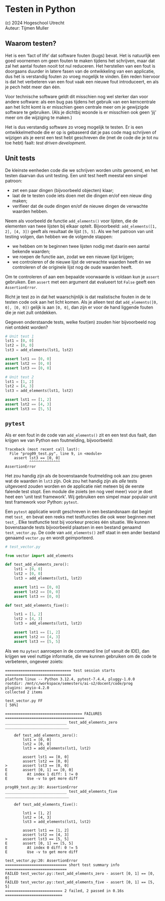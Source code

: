 # Testen in Python



(c) 2024 Hogeschool Utrecht<br>
Auteur: Tijmen Muller

## Waarom testen?

Het is een ‘fact of life’ dat software fouten (bugs) bevat. Het is natuurlijk een goed voornemen om geen fouten te maken tijdens het schrijven, maar dat zal het aantal fouten nooit tot nul reduceren. Het herstellen van een fout is doorgaans duurder in latere fasen van de ontwikkeling van een applicatie, dus het is verstandig fouten zo vroeg mogelijk te vinden. Eén reden hiervoor is dat het verbeteren van een fout vaak een nieuwe fout introduceert, en als je pech hebt meer dan één.

Voor technische software geldt dit misschien nog wel sterker dan voor andere software: als een bug pas tijdens het gebruik van een kerncentrale aan het licht komt is er misschien geen centrale meer om je gewijzigde software te gebruiken. (Als je dichtbij woonde is er misschien ook geen ‘jij’ meer om die wijziging te maken.)

Het is dus verstandig software zo vroeg mogelijk te testen. Er is een ontwikkelmethode die er op is gebaseerd dat je pas code mag schrijven of wijzigen als je eerst een test hebt geschreven die (met de code die je tot nu toe hebt) faalt: _test driven development_.

## Unit tests

De kleinste eenheden code die we schrijven worden units genoemd, en het testen daarvan dus unit testing. Een unit test heeft meestal een simpel patroon:
- zet een paar dingen (bijvoorbeeld objecten) klaar;
- laat de te testen code iets doen met die dingen en/of een nieuw ding maken;
- verifieer dat de oude dingen en/of de nieuwe dingen de verwachte waarden hebben.

Neem als voorbeeld de functie `add_elements()` voor lijsten, die de elementen van twee lijsten bij elkaar optelt. Bijvoorbeeld: `add_elements([1, 2], [4, 3])` geeft als resultaat de lijst `[5, 5]`. Als we het patroon van unit testing volgen, dan hebben we de volgende stappen:
- we hebben om te beginnen twee lijsten nodig met daarin een aantal bekende waarden;
- we roepen de functie aan, zodat we een nieuwe lijst krijgen;
- we controleren of de nieuwe lijst de verwachte waarden heeft én we controleren of de originele lijst nog de oude waarden heeft.

Om te controleren of aan een bepaalde voorwaarde is voldaan kun je `assert` gebruiken. Een `assert` met een argument dat evalueert tot `False` geeft een `AssertionError`.

Richt je test zo in dat het waarschijnlijk is dat realistische fouten in de te testen code ook aan het licht komen. Als je alleen test dat `add_elements([0, 0], [0, 0])` gelijk is aan `[0, 0]`, dan zijn er voor de hand liggende fouten die je niet zult ontdekken.

Gegeven onderstaande tests, welke fout(en) zouden hier bijvoorbeeld nog niet ontdekt worden?

```python
# Unit test 1
lst1 = [0, 0]
lst2 = [0, 0]
lst3 = add_elements(lst1, lst2)

assert lst1 == [0, 0]
assert lst2 == [0, 0]
assert lst3 == [0, 0]

# Unit test 2
lst1 = [1, 2]
lst2 = [4, 3]
lst3 = add_elements(lst1, lst2)

assert lst1 == [1, 2]
assert lst2 == [4, 3]
assert lst3 == [5, 5]
```

## `pytest`

Als er een fout in de code van `add_elements()` zit en een test dus faalt, dan krijgen we van Python een foutmelding, bijvoorbeeld:

```
Traceback (most recent call last):
  File "prog09_test.py", line 9, in <module>
    assert lst3 == [0, 0]
           ^^^^^^^^^^^^^^
AssertionError
```

Het zou handig zijn als de bovenstaande foutmelding ook aan zou geven wat de waarden in `lst3` zijn. Ook zou het handig zijn als _alle_ tests uitgevoerd zouden worden en de applicatie niet meteen bij de eerste falende test stopt. Een module die zoiets (en nog veel meer) voor je doet heet een 'unit test framework'. Wij gebruiken een simpel maar populair unit test framework voor Python: `pytest`.

Een `pytest` applicatie wordt geschreven in een bestandsnaam dat begint met `test_` en bevat een reeks met testfuncties die ook weer beginnen met `test_`. Elke testfunctie test bij voorkeur precies één situatie. We kunnen bovenstaande tests bijvoorbeeld plaatsen in een bestand genaamd `test_vector.py`. De code van `add_elements()` zelf staat in een ander bestand genaamd `vector.py` en wordt geimporteerd.

```py
# test_vector.py

from vector import add_elements

def test_add_elements_zero():
    lst1 = [0, 0]
    lst2 = [0, 0]
    lst3 = add_elements(lst1, lst2)

    assert lst1 == [0, 0]
    assert lst2 == [0, 0]
    assert lst3 == [0, 0]

def test_add_elements_five():

    lst1 = [1, 2]
    lst2 = [4, 3]
    lst3 = add_elements(lst1, lst2)

    assert lst1 == [1, 2]
    assert lst2 == [4, 3]
    assert lst3 == [5, 5]
```

Als we nu `pytest` aanroepen in de command line (of vanuit de IDE), dan krijgen we veel nuttige informatie, die we kunnen gebruiken om de code te verbeteren, ongeveer zoiets:

```
============================== test session starts ==============================
platform linux -- Python 3.12.4, pytest-7.4.4, pluggy-1.0.0
rootdir: /mnt/c/workspace/semesters/ai-s2/docent/code/prog
plugins: anyio-4.2.0
collected 2 items

test_vector.py FF                                                         [ 50%]

=================================== FAILURES ====================================
____________________________ test_add_elements_zero _____________________________

    def test_add_elements_zero():
        lst1 = [0, 0]
        lst2 = [0, 0]
        lst3 = add_elements(lst1, lst2)

        assert lst1 == [0, 0]
        assert lst2 == [0, 0]
>       assert lst3 == [0, 0]
E       assert [0, 1] == [0, 0]
E         At index 1 diff: 1 != 0
E         Use -v to get more diff

prog09_test.py:10: AssertionError
____________________________ test_add_elements_five _____________________________

    def test_add_elements_five():

        lst1 = [1, 2]
        lst2 = [4, 3]
        lst3 = add_elements(lst1, lst2)

        assert lst1 == [1, 2]
        assert lst2 == [4, 3]
>       assert lst3 == [5, 5]
E       assert [0, 1] == [5, 5]
E         At index 0 diff: 0 != 5
E         Use -v to get more diff

test_vector.py:20: AssertionError
============================ short test summary info ============================
FAILED test_vector.py::test_add_elements_zero - assert [0, 1] == [0, 0]
FAILED test_vector.py::test_add_elements_five - assert [0, 1] == [5, 5]
========================== 2 failed, 2 passed in 0.16s ==========================
```
